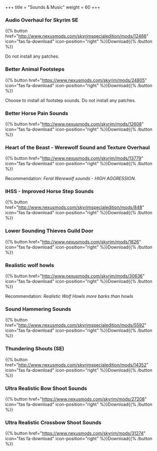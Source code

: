 +++
title = "Sounds & Music"
weight = 60
+++

### Audio Overhaul for Skyrim SE
{{% button href="http://www.nexusmods.com/skyrimspecialedition/mods/12466" icon="fas fa-download" icon-position="right" %}}Download{{% /button %}}

Do not install any patches.

### Better Animal Footsteps
{{% button href="https://www.nexusmods.com/skyrim/mods/24805" icon="fas fa-download" icon-position="right" %}}Download{{% /button %}}

Choose to install all footstep sounds. Do not install any patches.

### Better Horse Pain Sounds
{{% button href="http://www.nexusmods.com/skyrim/mods/12608" icon="fas fa-download" icon-position="right" %}}Download{{% /button %}}

### Heart of the Beast - Werewolf Sound and Texture Overhaul
{{% button href="http://www.nexusmods.com/skyrim/mods/13779" icon="fas fa-download" icon-position="right" %}}Download{{% /button %}}

Recommendation: *Feral Werewolf sounds - HIGH AGGRESSION*.

### IHSS - Improved Horse Step Sounds
{{% button href="http://www.nexusmods.com/skyrimspecialedition/mods/848" icon="fas fa-download" icon-position="right" %}}Download{{% /button %}}

### Lower Sounding Thieves Guild Door
{{% button href="http://www.nexusmods.com/skyrim/mods/1826" icon="fas fa-download" icon-position="right" %}}Download{{% /button %}}

### Realistic wolf howls
{{% button href="http://www.nexusmods.com/skyrim/mods/30636" icon="fas fa-download" icon-position="right" %}}Download{{% /button %}}

Recommendation: *Realistic Wolf Howls more barks than howls*

### Sound Hammering Sounds
{{% button href="http://www.nexusmods.com/skyrimspecialedition/mods/5592" icon="fas fa-download" icon-position="right" %}}Download{{% /button %}}

### Thundering Shouts (SE)
{{% button href="http://www.nexusmods.com/skyrimspecialedition/mods/14352" icon="fas fa-download" icon-position="right" %}}Download{{% /button %}}

	
### Ultra Realistic Bow Shoot Sounds
{{% button href="https://www.nexusmods.com/skyrim/mods/27208" icon="fas fa-download" icon-position="right" %}}Download{{% /button %}}

### Ultra Realistic Crossbow Shoot Sounds
{{% button href="https://www.nexusmods.com/skyrim/mods/31274" icon="fas fa-download" icon-position="right" %}}Download{{% /button %}}

